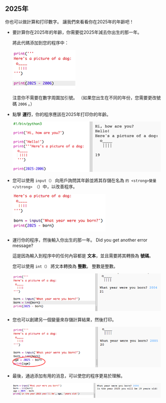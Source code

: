 ## 2025年

你也可以做計算和打印數字。 讓我們來看看你在2025年的年齡吧！

+ 要計算你在2025年的年齡，你需要從2025年減去你出生的那一年。
    
    將此代碼添加到您的程序中：
    
    ![截圖](images/me-calc.png)
    
    注意你不需要在數字周圍加引號。 （如果您出生在不同的年份，您需要更改號碼 `2006` 。）

+ 點擊 **運行**，你的程序應該在2025年打印你的年齡。
    
    ![截圖](images/me-calc-run.png)

+ 您可以使用 `input（）` 向用戶詢問其年齡並將其存儲在名為 `的 <strong>變量</strong> （`）中，以改善程序。
    
    ![截圖](images/me-input.png)

+ 運行你的程序，然後輸入你出生的那一年。 Did you get another error message?
    
    這是因為輸入到程序中的任何內容都是 **文本**，並且需要將其轉換為 **號碼**。
    
    您可以使用 `int（）` 將文本轉換為 **整數**。 整數是整數。
    
    ![截圖](images/me-input-test.png)

+ 您也可以創建另一個變量來存儲計算結果，然後打印。
    
    ![截圖](images/me-result-variable.png)

+ 最後，通過添加有用的消息，可以使您的程序更易於理解。
    
    ![截圖](images/me-message.png)